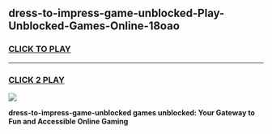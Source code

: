 
## dress-to-impress-game-unblocked-Play-Unblocked-Games-Online-18oao
<h3>
<a href="https://premium76.site?title=dress-to-impress-game-unblocked&ref=25A">CLICK TO PLAY</a></h3>
<hr>

<h3>
<a href="https://premium76.site?title=dress-to-impress-game-unblocked&ref=25A">CLICK 2 PLAY</a>
  
</h3>

<a href="https://premium76.site?title=dress-to-impress-game-unblocked&ref=25A"><img src="https://clearcache.store/games.png"></a>


**dress-to-impress-game-unblocked games unblocked: Your Gateway to Fun and Accessible Online Gaming**
